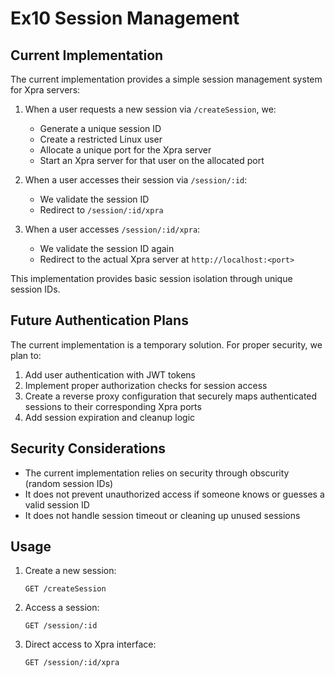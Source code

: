 # Ex10 Session Management

## Current Implementation

The current implementation provides a simple session management system for Xpra servers:

1. When a user requests a new session via `/createSession`, we:
   - Generate a unique session ID
   - Create a restricted Linux user
   - Allocate a unique port for the Xpra server
   - Start an Xpra server for that user on the allocated port

2. When a user accesses their session via `/session/:id`:
   - We validate the session ID
   - Redirect to `/session/:id/xpra`

3. When a user accesses `/session/:id/xpra`:
   - We validate the session ID again
   - Redirect to the actual Xpra server at `http://localhost:<port>`

This implementation provides basic session isolation through unique session IDs.

## Future Authentication Plans

The current implementation is a temporary solution. For proper security, we plan to:

1. Add user authentication with JWT tokens
2. Implement proper authorization checks for session access
3. Create a reverse proxy configuration that securely maps authenticated sessions to their corresponding Xpra ports
4. Add session expiration and cleanup logic

## Security Considerations

- The current implementation relies on security through obscurity (random session IDs)
- It does not prevent unauthorized access if someone knows or guesses a valid session ID
- It does not handle session timeout or cleaning up unused sessions

## Usage

1. Create a new session:
   ```
   GET /createSession
   ```

2. Access a session:
   ```
   GET /session/:id
   ```

3. Direct access to Xpra interface:
   ```
   GET /session/:id/xpra
   ``` 